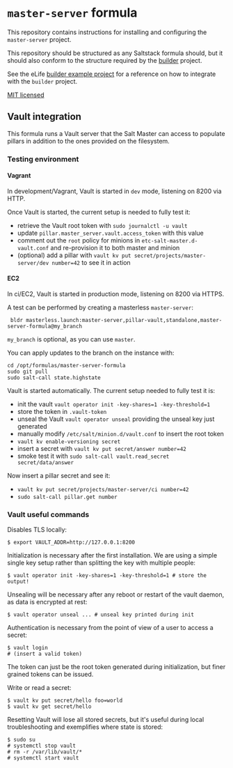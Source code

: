 # `master-server` formula

This repository contains instructions for installing and configuring the `master-server` project.

This repository should be structured as any Saltstack formula should, but it 
should also conform to the structure required by the [builder](https://github.com/elifesciences/builder) 
project.

See the eLife [builder example project](https://github.com/elifesciences/builder-example-project)
for a reference on how to integrate with the `builder` project.

[MIT licensed](LICENCE.txt)

## Vault integration

This formula runs a Vault server that the Salt Master can access to populate pillars in addition to the ones provided on the filesystem.

### Testing environment

#### Vagrant

In development/Vagrant, Vault is started in `dev` mode, listening on 8200 via HTTP.

Once Vault is started, the current setup is needed to fully test it:

- retrieve the Vault root token with `sudo journalctl -u vault`
- update `pillar.master_server.vault.access_token` with this value
- comment out the `root` policy for minions in `etc-salt-master.d-vault.conf` and re-provision it to both master and minion
- (optional) add a pillar with `vault kv put secret/projects/master-server/dev number=42` to see it in action

#### EC2

In ci/EC2, Vault is started in production mode, listening on 8200 via HTTPS.

A test can be performed by creating a masterless `master-server`:

```
 bldr masterless.launch:master-server,pillar-vault,standalone,master-server-formula@my_branch
```

`my_branch` is optional, as you can use `master`.

You can apply updates to the branch on the instance with:
```
cd /opt/formulas/master-server-formula
sudo git pull
sudo salt-call state.highstate
```

Vault is started automatically. The current setup needed to fully test it is:

- init the vault `vault operator init -key-shares=1 -key-threshold=1` 
- store the token in `.vault-token`
- unseal the Vault `vault operator unseal` providing the unseal key just generated
- manually modify `/etc/salt/minion.d/vault.conf` to insert the root token
- `vault kv enable-versioning secret`
- insert a secret with `vault kv put secret/answer number=42`
- smoke test it with `sudo salt-call vault.read_secret secret/data/answer`

Now insert a pillar secret and see it:
- `vault kv put secret/projects/master-server/ci number=42`
- `sudo salt-call pillar.get number`

### Vault useful commands

Disables TLS locally:

```
$ export VAULT_ADDR=http://127.0.0.1:8200
```

Initialization is necessary after the first installation. We are using a simple single key setup rather than splitting the key with multiple people:

```
$ vault operator init -key-shares=1 -key-threshold=1 # store the output!
```

Unsealing will be necessary after any reboot or restart of the vault daemon, as data is encrypted at rest:

```
$ vault operator unseal ... # unseal key printed during init
```

Authentication is necessary from the point of view of a user to access a secret:

```
$ vault login
# (insert a valid token)
```

The token can just be the root token generated during initialization, but finer grained tokens can be issued.

Write or read a secret:

```
$ vault kv put secret/hello foo=world
$ vault kv get secret/hello
```

Resetting Vault will lose all stored secrets, but it's useful during local troubleshooting and exemplifies where state is stored:

```
$ sudo su
# systemctl stop vault
# rm -r /var/lib/vault/*
# systemctl start vault
```

